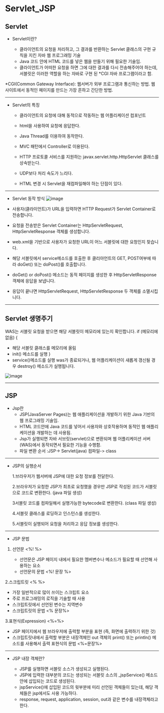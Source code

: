 # Servlet_JSP
## Servlet
- Servlet이란?
  
   - 클라이언트의 요청을 처리하고, 그 결과를 반환하는 Servlet 클래스의 구현 규칙을 지킨 자바 웹 프로그래밍 기술
   - Java 코드 안에 HTML 코드를 넣은 웹을 만들기 위해 필요한 기술임.
   - 클라이언트가 어떠한 요청을 하면 그에 대한 결과를 다시 전송해주어야 하는데, 서블릿은 이러한 역할을 하는 자바로 구현 된 *CGI 자바 프로그램이라고 함. 



*CGI(Common Gateway Interface):  웹서버가 외부 프로그램과 통신하는 방법. 웹사이트에서 동적인 페이지를 만드는 가장 흔하고 간단한 방법. 

------------------------------------------------------------------------------------------------------------------------------------------

- Servlet의 특징

  
  - 클라이언트의 요청에 대해 동적으로 작동하는 웹 어플리케이션 컴포넌트
   
  - html을 사용하여 요청에 응답한다.
   
  - Java Thread를 이용하여 동작한다.
   
  - MVC 패턴에서 Controller로 이용된다.
   
  - HTTP 프로토콜 서비스를 지원하는 javax.servlet.http.HttpServlet 클래스를 상속받는다.
   
  - UDP보다 처리 속도가 느리다.
   
  - HTML 변경 시 Servlet을 재컴파일해야 하는 단점이 있다.


------------------------------------------------------------------------------------------------------------------------------------------
- Servlet 동작 방식
  ![image](https://github.com/parkminseok56/JSP_Servlet/assets/133790403/1201df3f-11fa-4cb7-9de9-ba5afd370d59)


 - 사용자(클라이언트)가 URL을 입력하면 HTTP Request가 Servlet Container로 전송합니다.
 - 요청을 전송받은 Servlet Container는 HttpServletRequest, HttpServletResponse 객체를 생성합니다.
 - web.xml을 기반으로 사용자가 요청한 URL이 어느 서블릿에 대한 요청인지 찾습니다.
 - 해당 서블릿에서 service메소드를 호출한 후 클리아언트의 GET, POST여부에 따라 doGet() 또는 doPost()를 호출합니다.
 - doGet() or doPost() 메소드는 동적 페이지를 생성한 후 HttpServletResponse객체에 응답을 보냅니다.
 - 응답이 끝나면 HttpServletRequest, HttpServletResponse 두 객체를 소멸시킵니다.
  
------------------------------------------------------------------------------------------------------------------------------------------

## Servlet 생명주기

WAS는 서블릿 요청을 받으면 해당 서블릿이 메모리에 있는지 확인합니다.
 if (메모리에 없음) {
 - 해당 서블릿 클래스를 메모리에 올림
 - init() 메소드를 실행
}
 - service()메소드를 실행
was가 종료되거나, 웹 어플리케이션이 새롭게 갱신될 경우 destroy() 메소드가 실행됩니다.

 ![image](https://cphinf.pstatic.net/mooc/20180124_22/1516782982944xjogH_PNG/1_5_3_ServletLifcycle.PNG?type=w760)

------------------------------------------------------------------------------------------------------------------------------------------
## JSP
 - Jsp란 
   - JSP(JavaServer Pages)는 웹 애플리케이션을 개발하기 위한 Java 기반의 웹 프로그래밍 기술임.
   - HTML 코드안에 Java 코드를 넣어서 사용자와 상호작용하며 동적인 웹 애플리케이션을 개발하는 데 사용됨.
   - Jsp가 실행되면 자바 서브릿(servlet)으로 변환되며 웹 어플리케이션 서버(WAS)에서 동작되면서 필요한 기능을 수행함.
   - 파일 변환 순서 :JSP-> Servlet(java) 컴파일-> class 


------------------------------------------------------------------------------------------------------------------------------------------

- JSP의 실행순서
  
  1.브라우저가 웹서버에 JSP에 대한 요청 정보를 전달한다.
  
  2.브라우저가 요청한 JSP가 최초로 요청했을 경우만 JSP로 작성된 코드가 서블릿으로 코드로 변환한다. (java 파일 생성)
  
  3서블릿 코드를 컴파일해서 실행가능한 bytecode로 변환한다. (class 파일 생성)
   
   4.서블릿 클래스를 로딩하고 인스턴스를 생성한다.
   
   5.서블릿이 실행되어 요청을 처리하고 응답 정보를 생성한다.


------------------------------------------------------------------------------------------------------------------------------------------

- JSP 문법
  
1. 선언문
<%! %>


   - 선언문은 JSP 페이지 내에서 필요한 멤버변수나 메소드가 필요할 때 선언해 사용하는 요소
   - 선언문의 문법
<%! 문장 %>


 2.스크립트릿
  <% %>
 
   - 가장 일반적으로 많이 쓰이는 스크립트 요소
  - 주로 프로그래밍의 로직을 기술할 때 사용
   -  스크립트릿에서 선언된 변수는 지역변수
   -  스크립트릿의 문법
    <% 문장%>

3.표현식(Expression)
<%=%>

  - JSP 페이지에서 웹 브라우저에 출력할 부분을 표현 (즉, 화면에 출력하기 위한 것)
  - 스크립트릿내에서 출력할 부분은 내장객체인 out 객체의 print() 또는 println() 메소드를 사용해서 출력
표현식의 문법
<%=문장%>


------------------------------------------------------------------------------------------------------------------------------------------

 - JSP 내장 객체란?
   
   - JSP를 실행하면 서블릿 소스가 생성되고 실행된다.
   -  JSP에 입력한 대부분의 코드는 생성되는 서블릿 소스의 _jspService() 메소드 안에 삽입되는 코드로 생성된다.
   -  jspService()에 삽입된 코드의 윗부분에 미리 선언된 객체들이 있는데, 해당 객체들은 jsp에서도 사용 가능하다.
   -  response, request, application, session, out과 같은 변수를 내장객체라고 한다.
